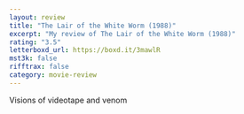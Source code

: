 ```yaml
---
layout: review
title: "The Lair of the White Worm (1988)"
excerpt: "My review of The Lair of the White Worm (1988)"
rating: "3.5"
letterboxd_url: https://boxd.it/3mawlR
mst3k: false
rifftrax: false
category: movie-review
---
```


Visions of videotape and venom

